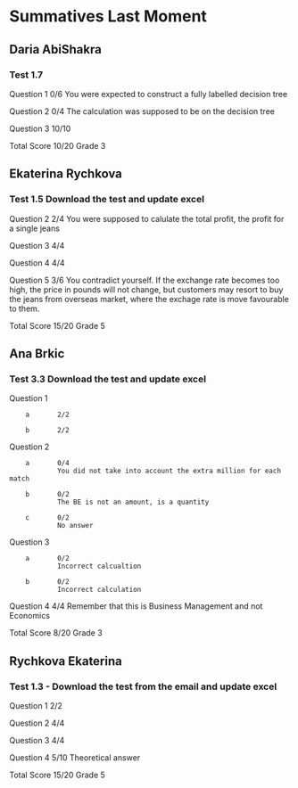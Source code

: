 # Summatives Last Moment
## Daria AbiShakra
### Test 1.7


Question 1      0/6
                You were expected to construct a fully labelled decision tree

Question 2      0/4
                The calculation was supposed to be on the decision tree

Question 3      10/10

Total Score 10/20 Grade 3

## Ekaterina Rychkova
### Test 1.5 Download the test and update excel




Question 2      2/4
                You were supposed to calulate the total profit, the profit for a single jeans

Question 3      4/4

Question 4      4/4

Question 5      3/6
                You contradict yourself. 
                If the exchange rate becomes too high, the price in pounds will not change,
                but customers may resort to buy the jeans from overseas market, where the
                exchage rate is move favourable to them.

Total Score 15/20 Grade 5

## Ana Brkic
### Test 3.3 Download the test and update excel

Question 1

        a       2/2

        b       2/2

Question 2

        a       0/4
                You did not take into account the extra million for each match

        b       0/2
                The BE is not an amount, is a quantity

        c       0/2
                No answer

Question 3  

        a       0/2
                Incorrect calcualtion

        b       0/2
                Incorrect calculation

Question 4      4/4
                Remember that this is Business Management and not Economics
                

Total Score 8/20  Grade 3

## Rychkova Ekaterina
### Test 1.3 - Download the test from the email and update excel

Question 1      2/2

Question 2      4/4

Question 3      4/4

Question 4      5/10
                Theoretical answer

Total Score 15/20 Grade 5

